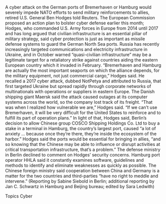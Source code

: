 A cyber attack on the German ports of Bremerhaven or Hamburg would severely impede NATO efforts to send military reinforcements to allies, retired U.S. General Ben Hodges told Reuters.
The European Commission proposed an action plan to bolster cyber defense earlier this month; Hodges, who commanded U.S. Army forces in Europe from 2014 until 2017 and has long argued that civilian infrastructure is an essential pillar of military strategy, said cyber protection is just as important as missile defense systems to guard the German North Sea ports.
Russia has recently increasingly targeted communications and electricity infrastructure in Ukraine, and in October warned “quasi-civilian infrastructure” may be a legitimate target for a retaliatory strike against countries aiding the eastern European country which it invaded in February.
“Bremerhaven and Hamburg are actually the most important seaports on which the alliance depends, for the military equipment, not just commercial cargo,” Hodges said.
He recalled a 2017 cyber attack, dubbed NotPetya and attributed to Russia, that first targeted Ukraine but spread rapidly through corporate networks of multinationals with operations or suppliers in eastern Europe. The Danish shipping giant Maersk said the attack caused outages at its computer systems across the world, so the company lost track of its freight.
“That was when I realized how vulnerable we are,” Hodges said. “If we can’t use Bremerhaven, it will be very difficult for the United States to reinforce and to fulfill its part of operation plans.”
In light of that, Hodges said, Berlin’s decision to allow Chinese group COSCO Shipping Holdings Co. Ltd to buy a stake in a terminal in Hamburg, the country’s largest port, caused “a lot of anxiety … because once they’re there, they’re inside the ecosystem of the harbor.”
Hodges said the ports would be essential for bringing in allies, “and so knowing that the Chinese may be able to influence or disrupt activities at critical transportation infrastructure, that’s a problem.”
The defense ministry in Berlin declined to comment on Hodges’ security concerns. Hamburg port operator HHLA said it constantly examines software, guidelines and methods to identify and eliminate weaknesses as quickly as possible. The Chinese foreign ministry said cooperation between China and Germany is a matter for the two countries and third-parties “have no right to meddle and intervene.”
(Reporting by Sabine Siebold in Berlin; additional reporting by Jan C. Schwartz in Hamburg and Beijing bureau; edited by Sara Ledwith)

Topics
Cyber
